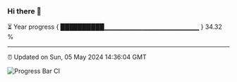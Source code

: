 ### Hi there 👋

⏳ Year progress { ██████████▁▁▁▁▁▁▁▁▁▁▁▁▁▁▁▁▁▁▁▁ } 34.32 %

---

⏰ Updated on Sun, 05 May 2024 14:36:04 GMT

![Progress Bar CI](https://github.com/IshwaranRudhara/GIT-ACTION/workflows/Progress%20Bar%20CI/badge.svg)

